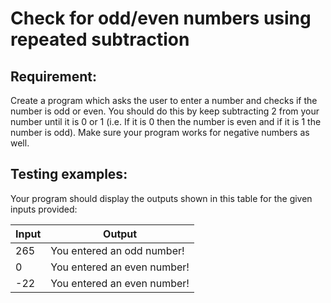 # Check for odd/even numbers using repeated subtraction

## Requirement:

Create a program which asks the user to enter a number and checks if
the number is odd or even.
You should do this by keep subtracting 2 from your number until it is 0 or 1
(i.e. If it is 0 then the number is even and if it is 1 the number is odd).
Make sure your program works for negative numbers as well.

## Testing examples:

Your program should display the outputs shown in this table for the given
inputs provided:

| Input | Output                      |
| ----- | --------------------------- |
| 265   | You entered an odd number!  |
| 0     | You entered an even number! |
| -22   | You entered an even number! |
